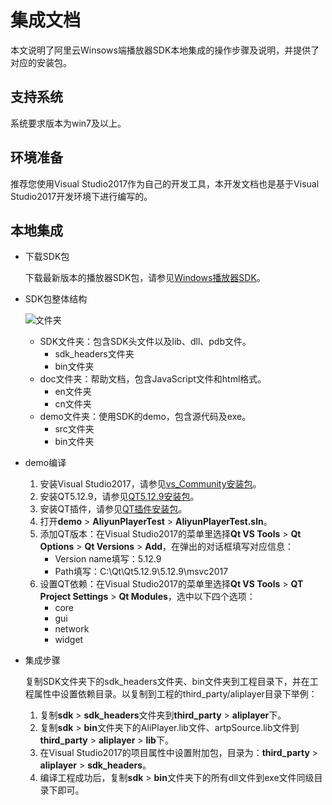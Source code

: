 # 集成文档

本文说明了阿里云Winsows端播放器SDK本地集成的操作步骤及说明，并提供了对应的安装包。

## 支持系统

系统要求版本为win7及以上。

## 环境准备

推荐您使用Visual Studio2017作为自己的开发工具，本开发文档也是基于Visual Studio2017开发环境下进行编写的。

## 本地集成

-   下载SDK包

    下载最新版本的播放器SDK包，请参见[Windows播放器SDK](/cn.zh-CN/SDK下载/播放器SDK发布历史/Windows播放器SDK.md)。

-   SDK包整体结构

    ![文件夹](https://static-aliyun-doc.oss-accelerate.aliyuncs.com/assets/img/zh-CN/6870875061/p184069.png)

    -   SDK文件夹：包含SDK头文件以及lib、dll、pdb文件。
        -   sdk\_headers文件夹
        -   bin文件夹
    -   doc文件夹：帮助文档，包含JavaScript文件和html格式。
        -   en文件夹
        -   cn文件夹
    -   demo文件夹：使用SDK的demo，包含源代码及exe。
        -   src文件夹
        -   bin文件夹
-   demo编译
    1.  安装Visual Studio2017，请参见[vs\_Community安装包](https://download.visualstudio.microsoft.com/download/pr/6a433d5c-4604-4a3e-8b78-707ba18a9ba0/acd74a4a755fb6272d68cb3ab678ea020faf0078a89099ce352dfabc623a1db7/vs_Community.exe)。
    2.  安装QT5.12.9，请参见[QT5.12.9安装包](https://iso.mirrors.ustc.edu.cn/qtproject/archive/qt/5.12/5.12.9/qt-opensource-windows-x86-5.12.9.exe)。
    3.  安装QT插件，请参见[QT插件安装包](http://download.qt.io/official_releases/vsaddin/2.5.2/qt-vsaddin-msvc2017-2.5.2-rev.01.vsix)。
    4.  打开**demo** \> **AliyunPlayerTest** \> **AliyunPlayerTest.sln**。
    5.  添加QT版本：在Visual Studio2017的菜单里选择**Qt VS Tools** \> **Qt Options** \> **Qt Versions** \> **Add**，在弹出的对话框填写对应信息：
        -   Version name填写：5.12.9
        -   Path填写：C:\\Qt\\Qt5.12.9\\5.12.9\\msvc2017
    6.  设置QT依赖：在Visual Studio2017的菜单里选择**Qt VS Tools** \> **QT Project Settings** \> **Qt Modules**，选中以下四个选项：
        -   core
        -   gui
        -   network
        -   widget
-   集成步骤

    复制SDK文件夹下的sdk\_headers文件夹、bin文件夹到工程目录下，并在工程属性中设置依赖目录。以复制到工程的third\_party/aliplayer目录下举例：

    1.  复制**sdk** \> **sdk\_headers**文件夹到**third\_party** \> **aliplayer**下。
    2.  复制**sdk** \> **bin**文件夹下的AliPlayer.lib文件、artpSource.lib文件到**third\_party** \> **aliplayer** \> **lib**下。
    3.  在Visual Studio2017的项目属性中设置附加包，目录为：**third\_party** \> **aliplayer** \> **sdk\_headers**。
    4.  编译工程成功后，复制**sdk** \> **bin**文件夹下的所有dll文件到exe文件同级目录下即可。

